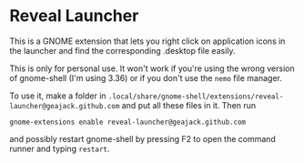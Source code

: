 # Reveal Launcher

This is a GNOME extension that lets you right click on application icons in the launcher and find the corresponding .desktop file easily.

This is only for personal use. It won't work if you're using the wrong version of gnome-shell (I'm using 3.36) or if you don't use the `nemo` file manager.

To use it, make a folder in `.local/share/gnome-shell/extensions/reveal-launcher@geajack.github.com` and put all these files in it. Then run

```
gnome-extensions enable reveal-launcher@geajack.github.com
```

and possibly restart gnome-shell by pressing F2 to open the command runner and typing `restart`.